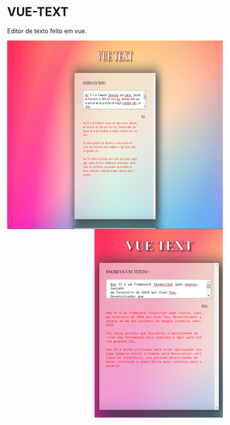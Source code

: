 # VUE-TEXT
 Editor de texto feito em vue.

<img align="left" width="620" height="440" src="/img/Screenshot_4.png" />
<img align="right" width="300" src="/img/Screenshot_6.png" />
